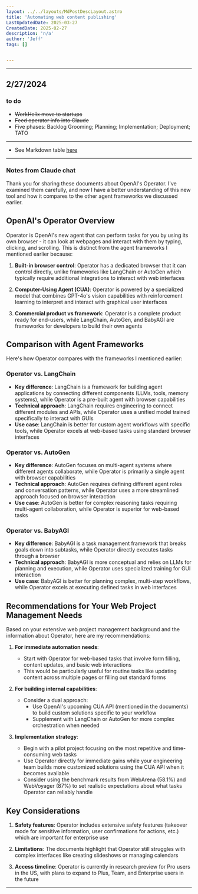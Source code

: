 ```yaml
---
layout: ../../layouts/MdPostDescLayout.astro
title: 'Automating web content publishing'
LastUpdatedDate: 2025-03-27
CreatedDate: 2025-02-27
description: 'n/a'
author: 'Jeff'
tags: []


---
```

***

## 2/27/2024
### to do
* <del>WorkHelix move to startups</del>
* <del>Feed operator info into Claude</del>
* Five phases: Backlog Grooming; Planning; Implementation; Deployment; TATO

***

* See Markdown table [here](/posts/97-wa-table/)

***

### Notes from Claude chat

Thank you for sharing these documents about OpenAI's Operator. I've examined them carefully, and now I have a better understanding of this new tool and how it compares to the other agent frameworks we discussed earlier.

## OpenAI's Operator Overview

Operator is OpenAI's new agent that can perform tasks for you by using its own browser - it can look at webpages and interact with them by typing, clicking, and scrolling. This is distinct from the agent frameworks I mentioned earlier because:

1. **Built-in browser control**: Operator has a dedicated browser that it can control directly, unlike frameworks like LangChain or AutoGen which typically require additional integrations to interact with web interfaces

2. **Computer-Using Agent (CUA)**: Operator is powered by a specialized model that combines GPT-4o's vision capabilities with reinforcement learning to interpret and interact with graphical user interfaces

3. **Commercial product vs framework**: Operator is a complete product ready for end-users, while LangChain, AutoGen, and BabyAGI are frameworks for developers to build their own agents

## Comparison with Agent Frameworks

Here's how Operator compares with the frameworks I mentioned earlier:

### Operator vs. LangChain
- **Key difference**: LangChain is a framework for building agent applications by connecting different components (LLMs, tools, memory systems), while Operator is a pre-built agent with browser capabilities
- **Technical approach**: LangChain requires engineering to connect different modules and APIs, while Operator uses a unified model trained specifically to interact with GUIs
- **Use case**: LangChain is better for custom agent workflows with specific tools, while Operator excels at web-based tasks using standard browser interfaces

### Operator vs. AutoGen
- **Key difference**: AutoGen focuses on multi-agent systems where different agents collaborate, while Operator is primarily a single agent with browser capabilities
- **Technical approach**: AutoGen requires defining different agent roles and conversation patterns, while Operator uses a more streamlined approach focused on browser interaction
- **Use case**: AutoGen is better for complex reasoning tasks requiring multi-agent collaboration, while Operator is superior for web-based tasks

### Operator vs. BabyAGI
- **Key difference**: BabyAGI is a task management framework that breaks goals down into subtasks, while Operator directly executes tasks through a browser
- **Technical approach**: BabyAGI is more conceptual and relies on LLMs for planning and execution, while Operator uses specialized training for GUI interaction
- **Use case**: BabyAGI is better for planning complex, multi-step workflows, while Operator excels at executing defined tasks in web interfaces

## Recommendations for Your Web Project Management Needs

Based on your extensive web project management background and the information about Operator, here are my recommendations:

1. **For immediate automation needs**:
   - Start with Operator for web-based tasks that involve form filling, content updates, and basic web interactions
   - This would be particularly useful for routine tasks like updating content across multiple pages or filling out standard forms

2. **For building internal capabilities**:
   - Consider a dual approach:
     - Use OpenAI's upcoming CUA API (mentioned in the documents) to build custom solutions specific to your workflow
     - Supplement with LangChain or AutoGen for more complex orchestration when needed

3. **Implementation strategy**:
   - Begin with a pilot project focusing on the most repetitive and time-consuming web tasks
   - Use Operator directly for immediate gains while your engineering team builds more customized solutions using the CUA API when it becomes available
   - Consider using the benchmark results from WebArena (58.1%) and WebVoyager (87%) to set realistic expectations about what tasks Operator can reliably handle

## Key Considerations

1. **Safety features**: Operator includes extensive safety features (takeover mode for sensitive information, user confirmations for actions, etc.) which are important for enterprise use

2. **Limitations**: The documents highlight that Operator still struggles with complex interfaces like creating slideshows or managing calendars

3. **Access timeline**: Operator is currently in research preview for Pro users in the US, with plans to expand to Plus, Team, and Enterprise users in the future

***

